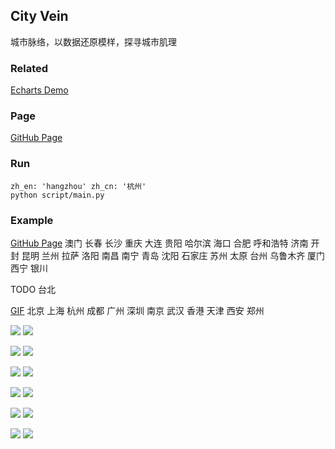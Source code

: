 ## City Vein

城市脉络，以数据还原模样，探寻城市肌理

### Related
[Echarts Demo](https://gallery.echartsjs.com/editor.html?c=bmap-bus)

### Page

[GitHub Page](https://96486d9b.github.io/city-vein)

### Run

```
zh_en: 'hangzhou' zh_cn: '杭州'
python script/main.py
```

### Example

[GitHub Page](https://96486d9b.github.io/city-vein) 澳门 长春 长沙 重庆 大连 贵阳 哈尔滨 海口 合肥 呼和浩特 济南 开封 昆明 兰州 拉萨 洛阳 南昌 南宁 青岛 沈阳 石家庄 苏州 太原 台州 乌鲁木齐 厦门 西宁 银川

TODO 台北

[GIF](https://github.com/96486d9b/city-vein/tree/master/gif) 北京 上海 杭州 成都 广州 深圳 南京 武汉 香港 天津 西安 郑州

![](./gif/beijing-380.gif) ![](./gif/shanghai-380.gif)

![](./gif/hangzhou-380.gif) ![](./gif/chengdu-380.gif)

![](./gif/guangzhou-380.gif) ![](./gif/shenzhen-380.gif)

![](./gif/nanjing-380.gif) ![](./gif/wuhan-380.gif)

![](./gif/hongkong-380.gif) ![](./gif/tianjin-380.gif)

![](./gif/xian-380.gif) ![](./gif/zhengzhou-380.gif)
